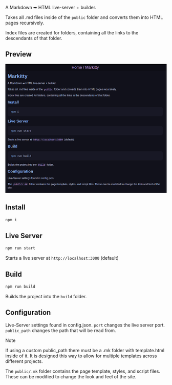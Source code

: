 A Markdown ➡ HTML live-server + builder.

Takes all .md files inside of the `public` folder and converts them into HTML pages recursively.

Index files are created for folders, containing all the links to the descendants of that folder.
## Preview
![Preview Image](https://raw.githubusercontent.com/sharkota/markitty/refs/heads/main/public/.mk/preview.png)
## Install
```bash
npm i
```
## Live Server
```bash
npm run start
```
Starts a live server at `http://localhost:3000` (default)
## Build
```bash
npm run build
```
Builds the project into the `build` folder.
## Configuration
Live-Server settings found in config.json.
`port` changes the live server port.
`public_path` changes the path that will be read from.
> [!NOTE]
> If using a custom public_path there must be a .mk folder with template.html inside of it.
> It is designed this way to allow for multiple templates across different projects.

The `public/.mk` folder contains the page template, styles, and script files. These can be modified to change the look and feel of the site.